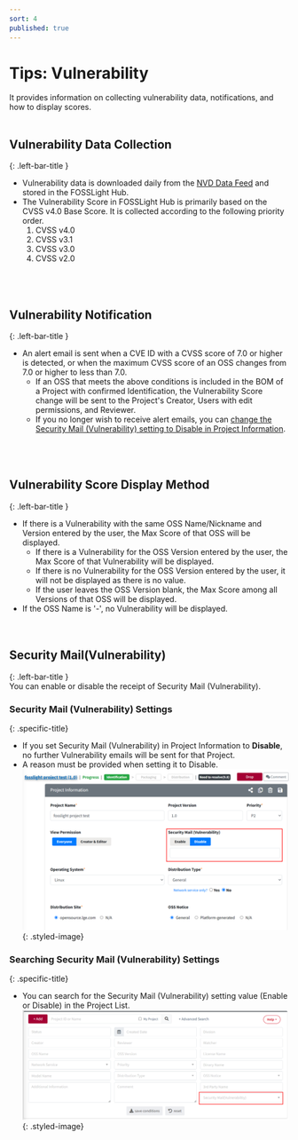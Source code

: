 ```yaml
---
sort: 4
published: true
---
```


# Tips: Vulnerability 
It provides information on collecting vulnerability data, notifications, and how to display scores.
<br><br>  

## Vulnerability Data Collection  
{: .left-bar-title }  
- Vulnerability data is downloaded daily from the [NVD Data Feed](https://nvd.nist.gov/vuln/data-feeds) and stored in the FOSSLight Hub.
- The Vulnerability Score in FOSSLight Hub is primarily based on the CVSS v4.0 Base Score. It is collected according to the following priority order.  
    1. CVSS v4.0
    2. CVSS v3.1
    3. CVSS v3.0
    4. CVSS v2.0  
<br><br><br>  

## Vulnerability Notification  
{: .left-bar-title }  
- An alert email is sent when a CVE ID with a CVSS score of 7.0 or higher is detected, or when the maximum CVSS score of an OSS changes from 7.0 or higher to less than 7.0.  
    - If an OSS that meets the above conditions is included in the BOM of a Project with confirmed Identification, the Vulnerability Score change will be sent to the Project's Creator, Users with edit permissions, and Reviewer.  
    - If you no longer wish to receive alert emails, you can [change the Security Mail (Vulnerability) setting to Disable in Project Information](https://fosslight.org/hub-guide-en/tips/4_vul_info/#security-mailvulnerability).  
<br><br><br>  

## Vulnerability Score Display Method  
{: .left-bar-title }  
- If there is a Vulnerability with the same OSS Name/Nickname and Version entered by the user, the Max Score of that OSS will be displayed.
    - If there is a Vulnerability for the OSS Version entered by the user, the Max Score of that Vulnerability will be displayed.
    - If there is no Vulnerability for the OSS Version entered by the user, it will not be displayed as there is no value.
    - If the user leaves the OSS Version blank, the Max Score among all Versions of that OSS will be displayed.
- If the OSS Name is '-', no Vulnerability will be displayed.
<br><br><br>

## Security Mail(Vulnerability)  
{: .left-bar-title }  
You can enable or disable the receipt of Security Mail (Vulnerability).  

### Security Mail (Vulnerability) Settings
{: .specific-title}
- If you set Security Mail (Vulnerability) in Project Information to **Disable**, no further Vulnerability emails will be sent for that Project.
- A reason must be provided when setting it to Disable.  
![vul_mail_setting](../images/vulnerability/vul_mail_setting.png){: .styled-image} 

### Searching Security Mail (Vulnerability) Settings 
{: .specific-title}
 - You can search for the Security Mail (Vulnerability) setting value (Enable or Disable) in the Project List.  
![vul_mail_search](../images/vulnerability/vul_mail_search.png){: .styled-image}